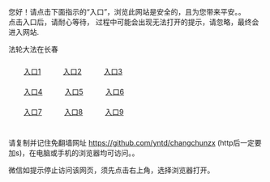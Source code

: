您好！请点击下面指示的“入口”，浏览此网站是安全的，且为您带来平安。。 <br/>
点击入口后，请耐心等待， 过程中可能会出现无法打开的提示，请忽略，最终会进入网站. </br>

法轮大法在长春<br/>
<div style="padding:10px"><a style="margin:20px" target="_blank" href="https://d3bu9ta31dviws.cloudfront.net/2Qpsp?scydoeyu" id="ccLink1" rel="nofollow">入口1</a> <a target="_blank" style="margin:20px" href="https://d3hax7i63bq3rf.cloudfront.net/2Qpsp?gyewmtik" id="ccLink2" rel="nofollow">入口2</a> <a style="margin:20px" target="_blank" href="https://d1v94ns2yj534d.cloudfront.net/2Qpsp?xbxlayes" id="ccLink3" rel="nofollow">入口3</a></div>

<div style="padding:10px" ><a style="margin:20px" target="_blank" href="https://d3bu9ta31dviws.cloudfront.net/2Qpsp?scydoeyu" id="ccLink4" rel="nofollow">入口4</a> <a style="margin:20px" href="https://d3hax7i63bq3rf.cloudfront.net/2Qpsp?gyewmtik" target="_blank" id="ccLink5" rel="nofollow">入口5</a> <a style="margin:20px" href="https://d1v94ns2yj534d.cloudfront.net/2Qpsp?xbxlayes" target="_blank" id="ccLink6" rel="nofollow">入口6</a></div>

<div style="padding:10px"><a style="margin:20px" target="_blank" href="https://d3bu9ta31dviws.cloudfront.net/2Qpsp?scydoeyu" id="ccLink7" rel="nofollow">入口7</a> <a style="margin:20px" href="https://d3hax7i63bq3rf.cloudfront.net/2Qpsp?gyewmtik" target="_blank" id="ccLink8" rel="nofollow">入口8</a> <a style="margin:20px" target="_blank" href="https://d1v94ns2yj534d.cloudfront.net/2Qpsp?xbxlayes" id="ccLink9" rel="nofollow">入口9</a></div>

<br/>



请复制并记住免翻墙网址 https://github.com/yntd/changchunzx (http后一定要加s)，在电脑或手机的浏览器均可访问。。<br/>

微信如提示停止访问该网页，须先点击右上角，选择浏览器打开。
